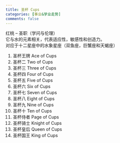 ```yaml
---
title: 圣杯 Cups
categories: [事业&学业走势]
comments: false
---
```

红桃 – 圣职（学问与伦理）\
它与水的元素相关，代表适应性，敏感性和创造力。\
对应于十二星座中的水象星座（双鱼座，巨蟹座和天蝎座）

1. 圣杯王牌 Ace of Cups	
2. 圣杯二 Two of Cups	
3. 圣杯三 Three of Cups	
4. 圣杯四 Four of Cups	
5. 圣杯五 Five of Cups	
6. 圣杯六 Six of Cups	
7. 圣杯七 Seven of Cups	
8. 圣杯八 Eight of Cups	
9. 圣杯九 Nine of Cups	
10. 圣杯十 Ten of Cups	
11. 圣杯侍者 Page of Cups	
12. 圣杯骑士 Knight of Cups	
13. 圣杯皇后 Queen of Cups	
14. 圣杯国王 King of Cups